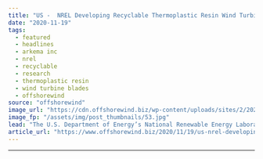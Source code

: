 ```yaml
---
title: "US -  NREL Developing Recyclable Thermoplastic Resin Wind Turbine Blade"
date: "2020-11-19"
tags: 
  - featured
  - headlines
  - arkema inc
  - nrel
  - recyclable
  - research
  - thermoplastic resin
  - wind turbine blades
  - offshorewind
source: "offshorewind"
image_url: "https://cdn.offshorewind.biz/wp-content/uploads/sites/2/2020/11/19111620/NREL_thermoplastic-resin-blade_cropped.jpg"
image_fp: "/assets/img/post_thumbnails/53.jpg"
lead: "The U.S. Department of Energy’s National Renewable Energy Laboratory (NREL) has manufactured a wind"
article_url: "https://www.offshorewind.biz/2020/11/19/us-nrel-developing-recyclable-thermoplastic-resin-wind-turbine-blade/"
---
```


---
